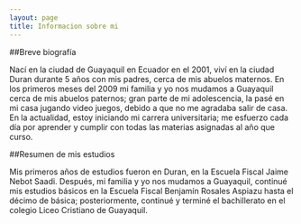 ```yaml
---
layout: page
title: Informacion sobre mi
---
```


##Breve biografía

Nací en la ciudad de Guayaquil en Ecuador en el 2001, viví en la ciudad Duran durante 5 años con mis padres, cerca de mis abuelos maternos. En los primeros meses del 2009 mi familia y yo nos mudamos a Guayaquil cerca de mis abuelos paternos; gran parte de mi adolescencia, la pasé en mi casa jugando video juegos, debido a que no me agradaba salir de casa.
En la actualidad, estoy iniciando mi carrera universitaria; me esfuerzo cada día por aprender y cumplir con todas las materias asignadas al año que curso.

##Resumen de mis estudios

Mis primeros años de estudios fueron en Duran, en la Escuela Fiscal Jaime Nebot Saadi. Después, mi familia y yo nos mudamos a Guayaquil, continué mis estudios básicos en la Escuela Fiscal Benjamín Rosales Aspiazu hasta el décimo de básica; posteriormente, continué y terminé el bachillerato en el colegio Liceo Cristiano de Guayaquil.
